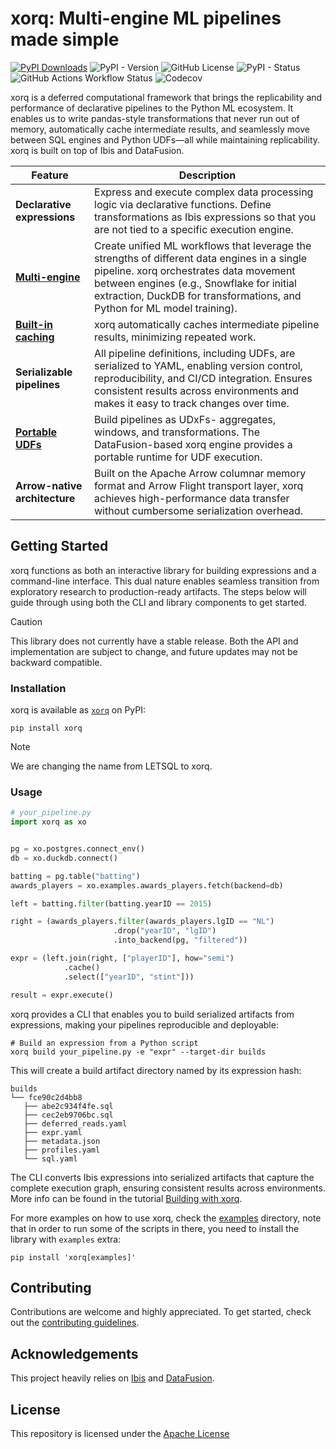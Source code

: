# xorq: Multi-engine ML pipelines made simple

[![PyPI Downloads](https://static.pepy.tech/badge/xorq)](https://pepy.tech/projects/xorq)
![PyPI - Version](https://img.shields.io/pypi/v/xorq)
![GitHub License](https://img.shields.io/github/license/xorq-labs/xorq)
![PyPI - Status](https://img.shields.io/pypi/status/xorq)
![GitHub Actions Workflow Status](https://img.shields.io/github/actions/workflow/status/xorq-labs/xorq/ci-test.yml)
![Codecov](https://img.shields.io/codecov/c/github/letsql/letsql)

xorq is a deferred computational framework that brings the replicability and
performance of declarative pipelines to the Python ML ecosystem. It enables us
to write pandas-style transformations that never run out of memory,
automatically cache intermediate results, and seamlessly move between SQL
engines and Python UDFs—all while maintaining replicability. xorq is built on
top of Ibis and DataFusion.

| Feature                                                                       | Description |
|-------------------------------------------------------------------------------|-------------|
| **Declarative expressions**                                                   | Express and execute complex data processing logic via declarative functions. Define transformations as Ibis expressions so that you are not tied to a specific execution engine. |
| **[Multi-engine](https://docs.xorq.dev/core_concepts#multi-engine-system)**   | Create unified ML workflows that leverage the strengths of different data engines in a single pipeline. xorq orchestrates data movement between engines (e.g., Snowflake for initial extraction, DuckDB for transformations, and Python for ML model training). |
| **[Built-in caching](https://docs.xorq.dev/core_concepts#caching-system)**    | xorq automatically caches intermediate pipeline results, minimizing repeated work. |
| **Serializable pipelines**                                                    | All pipeline definitions, including UDFs, are serialized to YAML, enabling version control, reproducibility, and CI/CD integration. Ensures consistent results across environments and makes it easy to track changes over time. |
| **[Portable UDFs](https://docs.xorq.dev/core_concepts#custom-ud-x-f-system)** | Build pipelines as  UDxFs- aggregates, windows, and transformations. The DataFusion-based xorq engine provides a portable runtime for UDF execution. |
| **Arrow-native architecture**                                                 | Built on the Apache Arrow columnar memory format and Arrow Flight transport layer, xorq achieves high-performance data transfer without cumbersome serialization overhead. |


## Getting Started
xorq functions as both an interactive library for building expressions and a
command-line interface. This dual nature enables seamless transition
from exploratory research to production-ready artifacts. The steps below will
guide through using both the CLI and library components to get started.

> [!CAUTION] 
> This library does not currently have a stable release. Both the
> API and implementation are subject to change, and future updates may not be
> backward compatible.

### Installation

xorq is available as [`xorq`](https://pypi.org/project/xorq/) on PyPI:

```shell
pip install xorq
```

> [!NOTE]
> We are changing the name from LETSQL to xorq.

### Usage

```python
# your_pipeline.py
import xorq as xo


pg = xo.postgres.connect_env()
db = xo.duckdb.connect()

batting = pg.table("batting")
awards_players = xo.examples.awards_players.fetch(backend=db)

left = batting.filter(batting.yearID == 2015)

right = (awards_players.filter(awards_players.lgID == "NL")
                       .drop("yearID", "lgID")
                       .into_backend(pg, "filtered"))

expr = (left.join(right, ["playerID"], how="semi")
            .cache()
            .select(["yearID", "stint"]))

result = expr.execute()
```

xorq provides a CLI that enables you to build serialized artifacts from expressions, making your pipelines reproducible and deployable:

```shell
# Build an expression from a Python script
xorq build your_pipeline.py -e "expr" --target-dir builds
```
This will create a build artifact directory named by its expression hash:
```
builds
└── fce90c2d4bb8
   ├── abe2c934f4fe.sql
   ├── cec2eb9706bc.sql
   ├── deferred_reads.yaml
   ├── expr.yaml
   ├── metadata.json
   ├── profiles.yaml
   └── sql.yaml
```

The CLI converts Ibis expressions into serialized artifacts that capture the complete execution graph, ensuring consistent results across environments.
More info can be found in the tutorial [Building with xorq](https://docs.xorq.dev/core_concepts/build).

For more examples on how to use xorq, check the
[examples](https://github.com/xorq-labs/xorq/tree/main/examples) directory, note
that in order to run some of the scripts in there, you need to install the
library with `examples` extra:

```shell
pip install 'xorq[examples]'
```

## Contributing

Contributions are welcome and highly appreciated. To get started, check out the [contributing guidelines](https://github.com/xorq-labs/xorq/blob/main/CONTRIBUTING.md).

## Acknowledgements

This project heavily relies on [Ibis](https://github.com/ibis-project/ibis) and [DataFusion](https://github.com/apache/datafusion).   

## License

This repository is licensed under the [Apache License](https://github.com/xorq-labs/xorq/blob/main/LICENSE)
